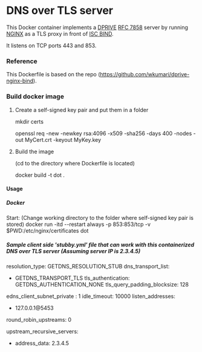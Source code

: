 # DNS over TLS server



This Docker container implements a [DPRIVE](https://datatracker.ietf.org/wg/dprive/documents/) [RFC 7858](https://datatracker.ietf.org/doc/rfc7858/) server by running [NGINX](nginx.org) as a TLS proxy in front of [ISC BIND](https://www.isc.org/downloads/bind/).

It listens on TCP ports 443 and 853. 

### Reference
This Dockerfile is based on the repo (https://github.com/wkumari/dprive-nginx-bind).



### Build docker image
1. Create a self-signed key pair and put them in a folder

	mkdir certs
	
	openssl req -new -newkey rsa:4096 -x509 -sha256 -days 400 -nodes -out MyCert.crt -keyout MyKey.key 
2. Build the image

	(cd to the directory where Dockerfile is located)
	
	docker build -t dot .


#### Usage
##### Docker
Start:
    (Change working directory to the folder where self-signed key pair is stored)
    docker run -itd --restart always -p 853:853/tcp -v $PWD:/etc/nginx/certificates dot
   
##### Sample client side 'stubby.yml' file that can work with this containerized DNS over TLS server (Assuming server IP is 2.3.4.5)
resolution_type: GETDNS_RESOLUTION_STUB
dns_transport_list:
  - GETDNS_TRANSPORT_TLS
tls_authentication: GETDNS_AUTHENTICATION_NONE
tls_query_padding_blocksize: 128

edns_client_subnet_private : 1
idle_timeout: 10000
listen_addresses:
  - 127.0.0.1@5453

round_robin_upstreams: 0

upstream_recursive_servers:
  - address_data: 2.3.4.5
 
